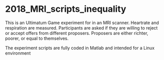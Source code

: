 # 2018_MRI_scripts_inequality

This is an Ultimatum Game experiment for in an MRI scanner. Heartrate and respiration are measured. Participants are asked if they are willing to reject or accept offers from different proposers. Proposers are either richter, poorer, or equal to themselves.

The experiment scripts are fully coded in Matlab and intended for a Linux environment
